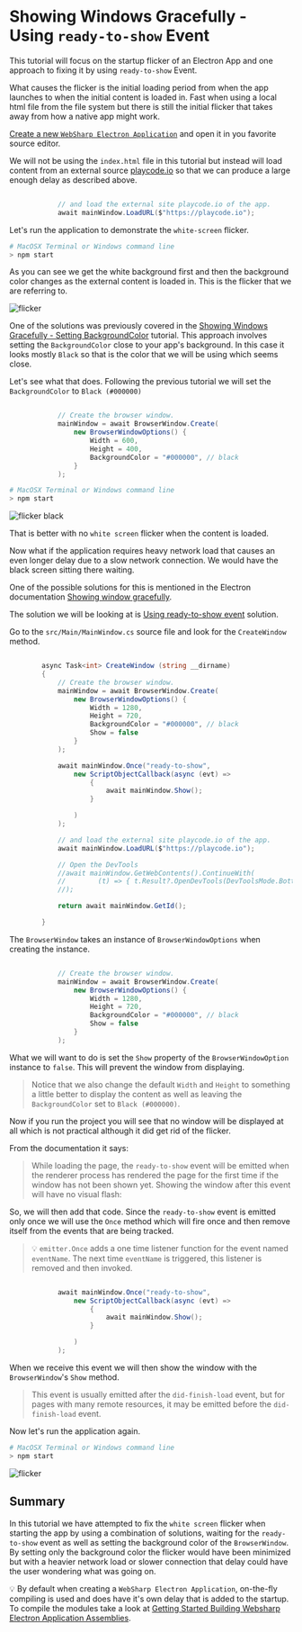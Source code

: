 # Showing Windows Gracefully - Using `ready-to-show` Event

This tutorial will focus on the startup flicker of an Electron App and one approach to fixing it by using `ready-to-show` Event.

What causes the flicker is the initial loading period from when the app launches to when the initial content is loaded in.  Fast when using a local html file from the file system but there is still the initial flicker that takes away from how a native app might work.

[Create a new `WebSharp Electron Application`](https://github.com/xamarin/WebSharp/blob/master/docs/getting-started/getting-started-websharp-electron-application.md#generate-a-websharp-electron-application) and open it in you favorite source editor.

We will not be using the `index.html` file in this tutorial but instead will load content from an external source [playcode.io](https://playcode.io) so that we can produce a large enough delay as described above.

```cs

            // and load the external site playcode.io of the app.
            await mainWindow.LoadURL($"https://playcode.io");

```

Let's run the application to demonstrate the `white-screen` flicker.

``` bash
# MacOSX Terminal or Windows command line
> npm start

```

As you can see we get the white background first and then the background color changes as the external content is loaded in.  This is the flicker that we are referring to.

![flicker](images/flicker.gif)

One of the solutions was previously covered in the [Showing Windows Gracefully - Setting BackgroundColor](../graceful1) tutorial.  This approach involves setting the  `BackgroundColor` close to your app's background.  In this case it looks mostly `Black` so that is the color that we will be using which seems close.

Let's see what that does.  Following the previous tutorial we will set the `BackgroundColor` to `Black (#000000)`

```cs

            // Create the browser window.
            mainWindow = await BrowserWindow.Create(
                new BrowserWindowOptions() { 
                    Width = 600,
                    Height = 400,
                    BackgroundColor = "#000000", // black
                }
            );

```

``` bash
# MacOSX Terminal or Windows command line
> npm start

```

![flicker black](images/flicker-bg.gif)

That is better with no `white screen` flicker when the content is loaded.

Now what if the application requires heavy network load that causes an even longer delay due to a slow network connection.  We would have the black screen sitting there waiting.

One of the possible solutions for this is mentioned in the Electron documentation [Showing window gracefully](https://github.com/electron/electron/blob/master/docs/api/browser-window.md#showing-window-gracefully).

The solution we will be looking at is [Using ready-to-show event](https://github.com/electron/electron/blob/master/docs/api/browser-window.md#using-ready-to-show-event) solution.

Go to the `src/Main/MainWindow.cs` source file and look for the `CreateWindow` method.

```cs

        async Task<int> CreateWindow (string __dirname)
        {
            // Create the browser window.
            mainWindow = await BrowserWindow.Create(
                new BrowserWindowOptions() { 
                    Width = 1280, 
                    Height = 720,
                    BackgroundColor = "#000000", // black 
                    Show = false 
                }
            );

            await mainWindow.Once("ready-to-show", 
                new ScriptObjectCallback(async (evt) =>
                    {
                        await mainWindow.Show();
                    }

                )
            );

            // and load the external site playcode.io of the app.
            await mainWindow.LoadURL($"https://playcode.io");

            // Open the DevTools
            //await mainWindow.GetWebContents().ContinueWith(
            //        (t) => { t.Result?.OpenDevTools(DevToolsMode.Bottom); }
            //);

            return await mainWindow.GetId();

        }

```

The `BrowserWindow` takes an instance of `BrowserWindowOptions` when creating the instance.  

```cs

            // Create the browser window.
            mainWindow = await BrowserWindow.Create(
                new BrowserWindowOptions() { 
                    Width = 1280, 
                    Height = 720,
                    BackgroundColor = "#000000", // black 
                    Show = false 
                }
            );

```

What we will want to do is set the `Show` property of the `BrowserWindowOption` instance to `false`.  This will prevent the window from displaying.

> Notice that we also change the default `Width` and `Height` to something a little better to display the content as well as leaving the `BackgroundColor` set to `Black (#000000)`.  

Now if you run the project you will see that no window will be displayed at all which is not practical although it did get rid of the flicker.

From the documentation it says:

> While loading the page, the `ready-to-show` event will be emitted when the renderer process has rendered the page for the first time if the window has not been shown yet. Showing the window after this event will have no visual flash:

So, we will then add that code.  Since the `ready-to-show` event is emitted only once we will use the `Once` method which will fire once and then remove itself from the events that are being tracked.

> :bulb: `emitter.Once` adds a one time listener function for the event named `eventName`. The next time `eventName` is triggered, this listener is removed and then invoked.

```cs

            await mainWindow.Once("ready-to-show", 
                new ScriptObjectCallback(async (evt) =>
                    {
                        await mainWindow.Show();
                    }

                )
            );

```

When we receive this event we will then show the window with the `BrowserWindow`'s `Show` method.

> This event is usually emitted after the `did-finish-load` event, but for pages with many remote resources, it may be emitted before the `did-finish-load` event.

Now let's run the application again.

``` bash
# MacOSX Terminal or Windows command line
> npm start

```

![flicker](images/flicker-end.gif)

## Summary

In this tutorial we have attempted to fix the `white screen` flicker when starting the app by using a combination of solutions, waiting for the `ready-to-show` event as well as setting the background color of the `BrowserWindow`.  By setting only the background color the flicker would have been minimized but with a heavier network load or slower connection that delay could have the user wondering what was going on. 

:bulb: By default when creating a `WebSharp Electron Application`, on-the-fly compiling is used and does have it's own delay that is added to the startup.  To compile the modules take a look at [Getting Started Building Websharp Electron Application Assemblies](https://github.com/xamarin/WebSharp/blob/master/docs/getting-started/getting-started-websharp-building-assemblies.md).